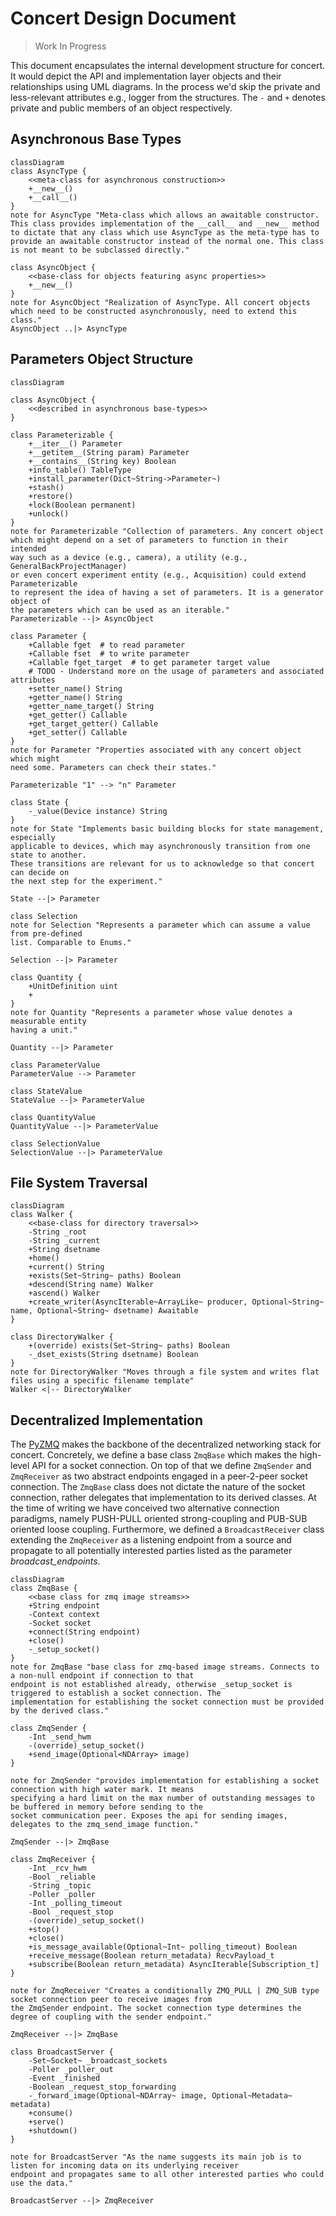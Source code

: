 # Concert Design Document

> Work In Progress

This document encapsulates the internal development structure for concert. It would depict the API and implementation
layer objects and their relationships using UML diagrams. In the process we'd skip the private and less-relevant
attributes e.g., logger from the structures. The `-` and `+` denotes private and public members of an object respectively.

## Asynchronous Base Types

```mermaid
classDiagram
class AsyncType {
    <<meta-class for asynchronous construction>>
    +__new__()
    +__call__()
}
note for AsyncType "Meta-class which allows an awaitable constructor.
This class provides implementation of the __call__ and __new__ method
to dictate that any class which use AsyncType as the meta-type has to
provide an awaitable constructor instead of the normal one. This class
is not meant to be subclassed directly."

class AsyncObject {
    <<base-class for objects featuring async properties>>
    +__new__()
}
note for AsyncObject "Realization of AsyncType. All concert objects
which need to be constructed asynchronously, need to extend this class."
AsyncObject ..|> AsyncType
```

## Parameters Object Structure

```mermaid
classDiagram

class AsyncObject {
    <<described in asynchronous base-types>>
}

class Parameterizable {
    +__iter__() Parameter
    +__getitem__(String param) Parameter
    +__contains__(String key) Boolean
    +info_table() TableType
    +install_parameter(Dict~String->Parameter~)
    +stash()
    +restore()
    +lock(Boolean permanent)
    +unlock()
}
note for Parameterizable "Collection of parameters. Any concert object
which might depend on a set of parameters to function in their intended
way such as a device (e.g., camera), a utility (e.g., GeneralBackProjectManager)
or even concert experiment entity (e.g., Acquisition) could extend Parameterizable
to represent the idea of having a set of parameters. It is a generator object of
the parameters which can be used as an iterable."
Parameterizable --|> AsyncObject

class Parameter {
    +Callable fget  # to read parameter
    +Callable fset  # to write parameter
    +Callable fget_target  # to get parameter target value
    # TODO - Understand more on the usage of parameters and associated attributes
    +setter_name() String
    +getter_name() String
    +getter_name_target() String
    +get_getter() Callable
    +get_target_getter() Callable
    +get_setter() Callable
}
note for Parameter "Properties associated with any concert object which might
need some. Parameters can check their states."

Parameterizable "1" --> "n" Parameter

class State {
    -_value(Device instance) String
}
note for State "Implements basic building blocks for state management, especially
applicable to devices, which may asynchronously transition from one state to another.
These transitions are relevant for us to acknowledge so that concert can decide on
the next step for the experiment."

State --|> Parameter

class Selection
note for Selection "Represents a parameter which can assume a value from pre-defined
list. Comparable to Enums."

Selection --|> Parameter

class Quantity {
    +UnitDefinition uint
    +
}
note for Quantity "Represents a parameter whose value denotes a measurable entity
having a unit."

Quantity --|> Parameter

class ParameterValue
ParameterValue --> Parameter

class StateValue
StateValue --|> ParameterValue

class QuantityValue
QuantityValue --|> ParameterValue

class SelectionValue
SelectionValue --|> ParameterValue
```

## File System Traversal

```mermaid
classDiagram
class Walker {
    <<base-class for directory traversal>>
    -String _root
    -String _current
    +String dsetname
    +home()
    +current() String
    +exists(Set~String~ paths) Boolean
    +descend(String name) Walker
    +ascend() Walker
    +create_writer(AsyncIterable~ArrayLike~ producer, Optional~String~ name, Optional~String~ dsetname) Awaitable
}

class DirectoryWalker {
    +(override) exists(Set~String~ paths) Boolean
    -_dset_exists(String dsetname) Boolean
}
note for DirectoryWalker "Moves through a file system and writes flat files using a specific filename template"
Walker <|-- DirectoryWalker
```

## Decentralized Implementation

The [PyZMQ](https://pyzmq.readthedocs.io/en/latest/#) makes the backbone of the decentralized networking stack for
concert. Concretely, we define a base class `ZmqBase` which makes the high-level API for a socket connection. On top
of that we define `ZmqSender` and `ZmqReceiver` as two abstract endpoints engaged in a peer-2-peer socket connection.
The `ZmqBase` class does not dictate the nature of the socket connection, rather delegates that implementation to
its derived classes. At the time of writing we have conceived two alternative connection paradigms, namely PUSH-PULL
oriented strong-coupling and PUB-SUB oriented loose coupling. Furthermore, we defined a `BroadcastReceiver` class
extending the `ZmqReceiver` as a listening endpoint from a source and propagate to all potentially interested parties
listed as the parameter _broadcast\_endpoints_.

```mermaid
classDiagram
class ZmqBase {
    <<base class for zmq image streams>>
    +String endpoint
    -Context context
    -Socket socket
    +connect(String endpoint)
    +close()
    -_setup_socket()
}
note for ZmqBase "base class for zmq-based image streams. Connects to a non-null endpoint if connection to that
endpoint is not established already, otherwise _setup_socket is triggered to establish a socket connection. The
implementation for establishing the socket connection must be provided by the derived class."

class ZmqSender {
    -Int _send_hwm
    -(override)_setup_socket()
    +send_image(Optional<NDArray> image)
}

note for ZmqSender "provides implementation for establishing a socket connection with high water mark. It means
specifying a hard limit on the max number of outstanding messages to be buffered in memory before sending to the
socket communication peer. Exposes the api for sending images, delegates to the zmq_send_image function."

ZmqSender --|> ZmqBase

class ZmqReceiver {
    -Int _rcv_hwm
    -Bool _reliable
    -String _topic
    -Poller _poller
    -Int _polling_timeout
    -Bool _request_stop
    -(override)_setup_socket()
    +stop()
    +close()
    +is_message_available(Optional~Int~ polling_timeout) Boolean
    +receive_message(Boolean return_metadata) RecvPayload_t
    +subscribe(Boolean return_metadata) AsyncIterable[Subscription_t]
}

note for ZmqReceiver "Creates a conditionally ZMQ_PULL | ZMQ_SUB type socket connection peer to receive images from
the ZmqSender endpoint. The socket connection type determines the degree of coupling with the sender endpoint."

ZmqReceiver --|> ZmqBase

class BroadcastServer {
    -Set~Socket~ _broadcast_sockets
    -Poller _poller_out
    -Event _finished
    -Boolean _request_stop_forwarding
    -_forward_image(Optional~NDArray~ image, Optional~Metadata~ metadata)
    +consume()
    +serve()
    +shutdown()
}

note for BroadcastServer "As the name suggests its main job is to listen for incoming data on its underlying receiver
endpoint and propagates same to all other interested parties who could use the data."

BroadcastServer --|> ZmqReceiver
```
